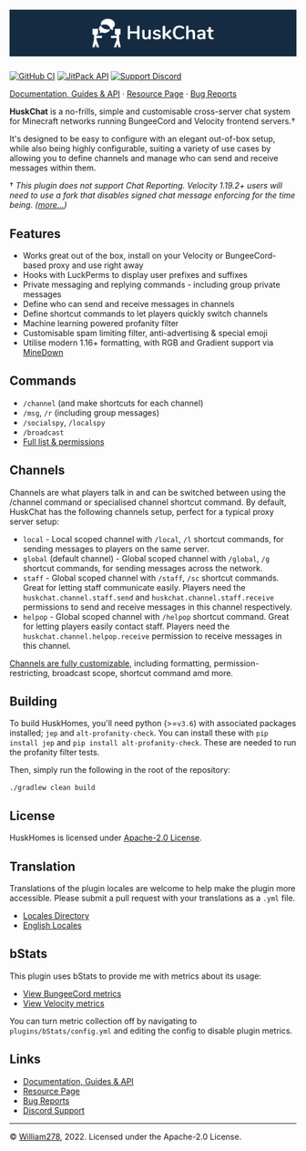 # [![HuskChat Banner](images/banner-graphic.png)](https://github.com/WiIIiam278/HuskChat)
[![GitHub CI](https://img.shields.io/github/actions/workflow/status/WiIIiam278/HuskChat/java_ci.yml?branch=master&logo=github)](https://github.com/WiIIiam278/HuskChat/actions/workflows/java_ci.yml)
[![JitPack API](https://img.shields.io/jitpack/version/net.william278/HuskChat?color=%2300fb9a&label=api&logo=gradle)](https://jitpack.io/#net.william278/HuskChat)
[![Support Discord](https://img.shields.io/discord/818135932103557162.svg?label=&logo=discord&logoColor=fff&color=7389D8&labelColor=6A7EC2)](https://discord.gg/tVYhJfyDWG)

[Documentation, Guides & API](https://william278.net/docs/huskchat/) · [Resource Page](https://www.spigotmc.org/resources/huskchat.94496/) · [Bug Reports](https://github.com/WiIIiam278/HuskChat/issues)

**HuskChat** is a no-frills, simple and customisable cross-server chat system for Minecraft networks running BungeeCord and Velocity frontend servers.&dagger; 

It's designed to be easy to configure with an elegant out-of-box setup, while also being highly configurable, suiting a variety of use cases by allowing you to define channels and manage who can send and receive messages within them.

&dagger; _This plugin does not support Chat Reporting. Velocity 1.19.2+ users will need to use a fork that disables signed chat message enforcing for the time being. ([more&hellip;](https://github.com/WiIIiam278/HuskChat/issues/72))_

## Features
* Works great out of the box, install on your Velocity or BungeeCord-based proxy and use right away
* Hooks with LuckPerms to display user prefixes and suffixes
* Private messaging and replying commands - including group private messages
* Define who can send and receive messages in channels
* Define shortcut commands to let players quickly switch channels
* Machine learning powered profanity filter
* Customisable spam limiting filter, anti-advertising & special emoji
* Utilise modern 1.16+ formatting, with RGB and Gradient support via [MineDown](https://github.com/Phoenix616/MineDown)

## Commands
- `/channel` (and make shortcuts for each channel)
- `/msg`, `/r` (including group messages)
- `/socialspy`, `/localspy`
- `/broadcast`
- [Full list & permissions](https://william278.net/docs/huskchat/Commands)

## Channels
Channels are what players talk in and can be switched between using the /channel command or specialised channel shortcut
command. By default, HuskChat has the following channels setup, perfect for a typical proxy server setup:

* `local` - Local scoped channel with `/local`, `/l` shortcut commands, for sending messages to players on the same server.
* `global` (default channel) - Global scoped channel with `/global`, `/g` shortcut commands, for sending messages across the network.
* `staff` - Global scoped channel with `/staff`, `/sc` shortcut commands. Great for letting staff communicate easily. Players need the `huskchat.channel.staff.send` and `huskchat.channel.staff.receive` permissions to send and receive messages in this channel respectively.
* `helpop` - Global scoped channel with `/helpop` shortcut command. Great for letting players easily contact staff. Players need the `huskchat.channel.helpop.receive` permission to receive messages in this channel.

[Channels are fully customizable](https://william278.net/docs/huskchat/Channels), including formatting, permission-restricting, broadcast scope, shortcut command amd more.

## Building
To build HuskHomes, you'll need python (>=`v3.6`) with associated packages installed; `jep` and `alt-profanity-check`. 
You can install these with `pip install jep` and `pip install alt-profanity-check`. These are needed to run the profanity filter tests.

Then, simply run the following in the root of the repository:
```
./gradlew clean build
```

## License
HuskHomes is licensed under [Apache-2.0 License](https://github.com/WiIIiam278/HuskChat/blob/master/LICENSE).

## Translation
Translations of the plugin locales are welcome to help make the plugin more accessible. Please submit a pull request with your translations as a `.yml` file.

- [Locales Directory](https://github.com/WiIIiam278/HuskChat/tree/master/common/src/main/resources/languages)
- [English Locales](https://github.com/WiIIiam278/HuskChat/tree/master/common/src/main/resources/languages/en-gb.yml)

## bStats
This plugin uses bStats to provide me with metrics about its usage:
* [View BungeeCord metrics](https://bstats.org/plugin/bungeecord/HuskChat/11882)
* [View Velocity metrics](https://bstats.org/plugin/velocity/HuskChat%20-%20Velocity/14187)

You can turn metric collection off by navigating to `plugins/bStats/config.yml` and editing the config to disable plugin
metrics.

## Links
- [Documentation, Guides & API](https://william278.net/docs/huskchat/)
- [Resource Page](https://www.spigotmc.org/resources/huskchat.94496/)
- [Bug Reports](https://github.com/WiIIiam278/HuskChat/issues)
- [Discord Support](https://discord.gg/tVYhJfyDWG)


---
&copy; [William278](https://william278.net/), 2022. Licensed under the Apache-2.0 License.
